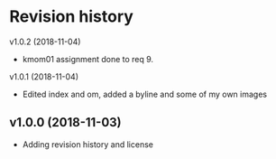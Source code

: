 Revision history
================

v1.0.2 (2018-11-04)

* kmom01 assignment done to req 9. 




v1.0.1 (2018-11-04)

* Edited index and om, added a byline and some of my own images




v1.0.0 (2018-11-03)
-------------------

* Adding revision history and license
